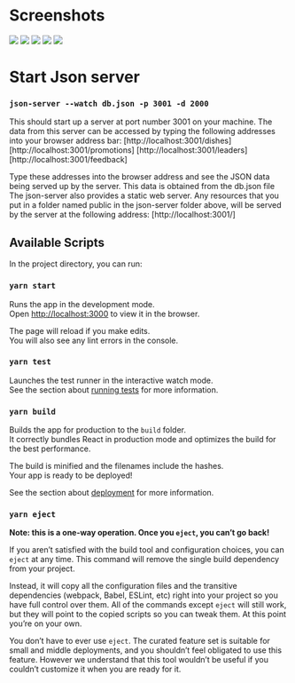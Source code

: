 # Screenshots
<img src="https://github.com/shikhar2817/confusion-React-/blob/main/public/img_screenshots/one.png">
<img src="https://github.com/shikhar2817/confusion-React-/blob/main/public/img_screenshots/two.png">
<img src="https://github.com/shikhar2817/confusion-React-/blob/main/public/img_screenshots/three.png">
<img src="https://github.com/shikhar2817/confusion-React-/blob/main/public/img_screenshots/four.png">
<img src="https://github.com/shikhar2817/confusion-React-/blob/main/public/img_screenshots/five.png">

# Start Json server
### `json-server --watch db.json -p 3001 -d 2000`

This should start up a server at port number 3001 on your machine. The data from this server can be accessed by typing the following addresses into your browser address bar:
[http://localhost:3001/dishes]
[http://localhost:3001/promotions]
[http://localhost:3001/leaders]
[http://localhost:3001/feedback]

Type these addresses into the browser address and see the JSON data being served up by the server. This data is obtained from the db.json file
The json-server also provides a static web server. Any resources that you put in a folder named public in the json-server folder above, will be served by the server at the following address:
[http://localhost:3001/]

## Available Scripts

In the project directory, you can run:

### `yarn start`

Runs the app in the development mode.\
Open [http://localhost:3000](http://localhost:3000) to view it in the browser.

The page will reload if you make edits.\
You will also see any lint errors in the console.

### `yarn test`

Launches the test runner in the interactive watch mode.\
See the section about [running tests](https://facebook.github.io/create-react-app/docs/running-tests) for more information.

### `yarn build`

Builds the app for production to the `build` folder.\
It correctly bundles React in production mode and optimizes the build for the best performance.

The build is minified and the filenames include the hashes.\
Your app is ready to be deployed!

See the section about [deployment](https://facebook.github.io/create-react-app/docs/deployment) for more information.

### `yarn eject`

**Note: this is a one-way operation. Once you `eject`, you can’t go back!**

If you aren’t satisfied with the build tool and configuration choices, you can `eject` at any time. This command will remove the single build dependency from your project.

Instead, it will copy all the configuration files and the transitive dependencies (webpack, Babel, ESLint, etc) right into your project so you have full control over them. All of the commands except `eject` will still work, but they will point to the copied scripts so you can tweak them. At this point you’re on your own.

You don’t have to ever use `eject`. The curated feature set is suitable for small and middle deployments, and you shouldn’t feel obligated to use this feature. However we understand that this tool wouldn’t be useful if you couldn’t customize it when you are ready for it.
